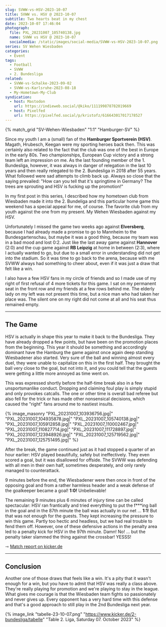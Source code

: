 ```yaml
---
slug: SVWW-vs-HSV-2023-10-07
title: SVWW vs. HSV @ 2023-10-07
subtitle: Two hearts beat in my chest
date: 2023-10-07 17:46:04
photograph:
  file: PXL_20231007_105740138.jpg
  name: SVWW vs HSV @ 2023-10-07
  socialmedia: /static/images/social-media/SVWW-vs-HSV-2023-10-07.png
series: SV Wehen Wiesbaden
categories:
  - Event
tags:
  - Football
  - SVWW
  - 2. Bundesliga
related:
  - SVWW-vs-Schalke-2023-09-02
  - SVWW-vs-Karlsruhe-2023-08-18
  - My-Hometown-My-Club
syndication:
  - host: Mastodon
    url: https://indieweb.social/@kiko/111199878782019669
  - host: Pixelfed
    url: https://pixelfed.social/p/kristofz/616643017017178527
---
```


{% match_grid "SV-Wehen-Wiesbaden" "1:1" "Hamburger-SV" %}

Since my youth I am a (small) fan of the **Hamburger Sportverein (HSV)**. Magath, Hrubesch, Keegan were my sporting heroes back then. This was certainly also related to the fact that the club was one of the best in Europe in the early 80s. Two championships, European Cup victory and a strong team left an impression on me. As the last founding member of the 1. Bundesliga, however, it was always in danger of relegation in the last 10 years and then really relegated to the 2. Bundesliga in 2018 after 55 years. What followed were sad attempts to climb back up. Always so close that the saying prevailed: "How can you tell that it's springtime in Germany? The trees are sprouting and HSV is fucking up the promotion!"

In my first post in this series, I described how my hometown club from Wiesbaden made it into the 2. Bundeliga and this particular home game this weekend has a special appeal for me, of course. The favorite club from my youth against the one from my present. My Wehen Wiesbaden against my HSV.

<!-- more -->

Unfortunately I missed the game two weeks ago against **Elversberg**, because I had already made a promise to go to Mannheim to the Bundesgartenschau, but maybe it was a good thing, because my team was in a bad mood and lost 0:2. Just like the last away game against **Hannover** (2:0) and the cup game against **RB Leipzig** at home in between (2:3), where I actually wanted to go, but due to a small error in understanding did not get into the stadium. So it was time to go back to the arena, because with me SVWW always had something to cheer about, even if it was just a draw that felt like a win.

I also have a few HSV fans in my circle of friends and so I made use of my right of first refusal of 4 more tickets for this game. I sat on my permanent seat in the front row and my friends at a few rows behind me. The elderly lady on my left was not present this time, but a nice man who had taken her place was. The silent one on my right did not come at all and his seat thus remained empty.

---

## The Game

HSV is actually in shape this year to make it back to the Bundesliga. They have already dropped a few points, but have been on the promotion places from the beginning. This year it should be something and accordingly dominant have the Hamburg the game against once again deep standing Wiesbadener also started. Very sure of the ball and winning almost every duel, they were unable to capitalize on this in the first half. They brought the ball very close to the goal, but not into it, and you could tell that the guests were getting a little more annoyed as time went on.

This was expressed shortly before the half-time break also in a few unsportsmanlike conduct. Dropping and claiming foul play is simply stupid and only provokes catcalls. The one or other time is overall bad referee but also fell for the trick or has made other nonsensical decisions, which caused the "right" fans around me to nastiest insults.

{% image_masonry
  "PXL_20231007_103936756.jpg|"
  "PXL_20231007_104935878.jpg|"
  "PXL_20231007_105740138.jpg|"
  "PXL_20231007_105912858.jpg|"
  "PXL_20231007_110002467.jpg|"
  "PXL_20231007_110827714.jpg|"
  "PXL_20231007_111728897.jpg|"
  "PXL_20231007_123948926.jpg|"
  "PXL_20231007_125719562.jpg|"
  "PXL_20231007_125751495.jpg|"
%}

After the break, the game continued just as it had stopped a quarter of an hour earlier: HSV played beautifully, safely but ineffectively. They even scored a goal, but it was disallowed for offside. The SVWW was defending with all men in their own half, sometimes desperately, and only rarely managed to counterattack.

9 minutes before the end, the Wiesbadener were then once in front of the opposing goal and from a rather harmless header and a weak defense of the goalkeeper became a goal! **1:0!** Unbelievable!

The remaining 9 minutes plus 6 minutes of injury time can be called spectacular: HSV ran frantically and tried everything to put the f\*\*\*ing ball in the goal and in the 87th minute the ball was actually in our net ... **1:1**! But that was not enough for the guests. They kept increasing the pressure to win this game. Partly too hectic and headless, but we had real trouble to fend them off. However, one of these defensive actions in the penalty area led to a penalty kick for HSV in the 97th minute. Damn! No! ... but the penalty taker slammed the thing against the crossbar! YESSS!

&#x21FE;&nbsp;[Match report on kicker.de](https://www.kicker.de/wiesbaden-gegen-hsv-2023-bundesliga-4861740/spielbericht)

---

## Conclusion

Another one of those draws that feels like a win. It's a pity that it wasn't enough for a win, but you have to admit that HSV was really a class above. They're really playing for promotion and we're playing to stay in the league. What gives me courage is that the Wiesbaden team fights so passionately and never gives up. Every opponent has a very hard time with this defense and that's a good approach to still play in the 2nd Bundesliga next year.

{% image_link "tabelle-23-10-07.png" "https://www.kicker.de/2-bundesliga/tabelle" "Table 2. Liga, Saturday 07. October 2023" %}
